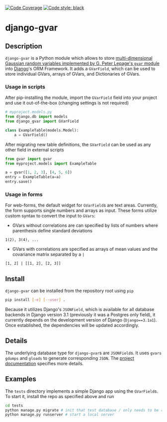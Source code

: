 [![Code Coverage](https://codecov.io/gh/callat-qcd/django-gvar/branch/master/graph/badge.svg)](https://codecov.io/gh/callat-qcd/django-gvar)
[![Code style: black](https://img.shields.io/badge/code%20style-black-000000.svg)](https://github.com/psf/black)


# django-gvar

## Description

`django-gvar` is a Python module which allows to store [multi-dimensional Gaussian random variables implemented by G. Peter Lepage's `gvar` module](https://github.com/gplepage/gvar) into [Django](https://www.djangoproject.com)'s ORM Framework.
It adds a `GVarField`, which can be used to store individual GVars, arrays of GVars, and Dictionaries of GVars.

### Usage in scripts

After pip-installing the module, import the `GVarField` field into your project and use it out-of-the-box (changing settings is not required)

```python
# myproject.models.py
from django.db import models
from django_gvar import GVarField

class ExampleTable(models.Model):
    a = GVarField()
```

After migrating new table definitions, the `GVarField` can be used as any other field in external scripts
```python
from gvar import gvar
from myproject.models import ExampleTable

a = gvar([1, 2, 3], [4, 5, 6])
entry = ExampleTable(a=a)
entry.save()
```

### Usage in forms

For web-forms, the default widget for `GVarField`s are text areas.
Currently, the form supports single numbers and arrays as input.
These forms utilize custom syntax to convert the input to `GVars`:

* GVars without correlations are can specified by lists of numbers where parenthesis define standard deviations
```text
1(2), 3(4), ...
```
* GVars with correlations are specified as arrays of mean values and the covariance matrix separated by a `|`
```text
[1, 2] | [[1, 2], [2, 3]]
```


## Install

`django-gvar` can be installed from the repository root using `pip`
```bash
pip install [-e] [--user] .
```

Because it utilizes Django's `JSONField`, which is available for all database backends in Django version 3.1 (previously it was a Postgres only field), it currently depends on the development version of Django (`Django==3.1a1`).
Once established, the dependencies will be updated accordingly.


## Details

The underlying database type for `django-gvar`s are `JSONField`s.
It uses `gvars` `gdumps` and `gloads` to generate corresponding `JSON`.
The [project documentation]() specifies more details.

## Examples

The `tests` directory implements a simple Django app using the `GVarField`s.
To start it, install the repo as specified above and run
```bash
cd tests
python manage.py migrate # init that test database / only needs to be run once
python manage.py runserver # start a local server
```

